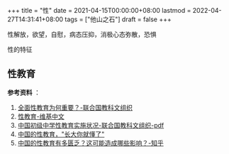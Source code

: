 +++
title = "性"
date = 2021-04-15T00:00:00+08:00
lastmod = 2022-04-27T14:31:41+08:00
tags = ["他山之石"]
draft = false
+++

性解放，欲望，自慰，病态压抑，消极心态弥散，恐惧

性的特征

## 性教育

**参考资料** ：

1. [全面性教育为何重要？-联合国教科文组织](https://zh.unesco.org/news/quan-mian-xing-jiao-yu-wei-he-chong-yao)
2. [性教育-维基中文](https://zh.wikipedia.org/wiki/%E6%80%A7%E6%95%99%E8%82%B2)
3. [中国初级中学性教育实施状况-联合国教科文组织-pdf](https://china.unfpa.org/sites/default/files/pub-pdf/Implementation%20of%20CSE%20in%20middle%20schools%20report_final_chn.pdf)
4. [中国的性教育，"长大你就懂了"](https://www.jiemodui.com/N/100785.html)
5. [中国的性教育有多匮乏？这可能造成哪些影响？-知乎](https://www.zhihu.com/question/33593693)
